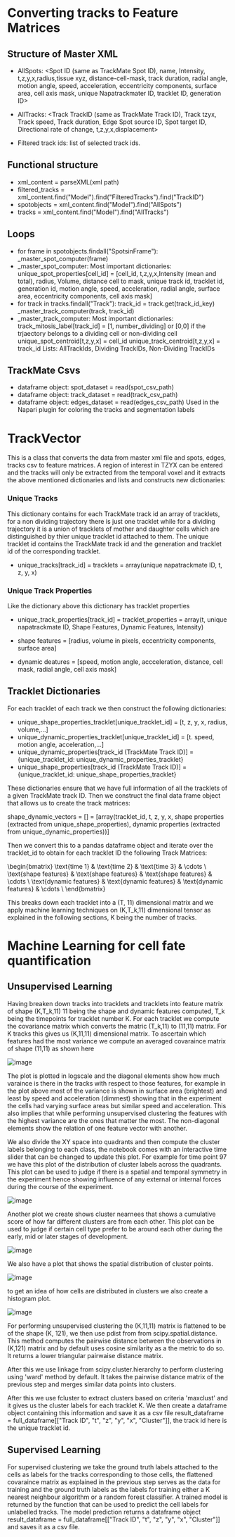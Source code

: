 <!-- MathJax configuration -->
<script>
    MathJax = {
        tex: {
            inlineMath: [['$', '$'], ['\\(', '\\)']]
        }
    };
</script>
<script id="MathJax-script" async src="https://cdn.jsdelivr.net/npm/mathjax@3/es5/tex-mml-chtml.js"></script>

<!-- Your Markdown content -->

# Converting tracks to Feature Matrices

## Structure of Master XML

- AllSpots: <Spot ID (same as TrackMate Spot ID), name, Intensity, t,z,y,x,radius,tissue xyz, distance-cell-mask, track duration, radial angle, motion angle, speed, acceleration, eccentricity 
            components, surface area, cell axis mask, unique Napatrackmater ID, tracklet ID, generation ID>
- AllTracks: <Track TrackID (same as TrackMate Track ID), Track tzyx, Track speed, Track duration, Edge Spot source ID, Spot target ID, Directional rate of change, t,z,y,x,displacement>            

- Filtered track ids: list of selected track ids.

## Functional structure

- xml_content = parseXML(xml path)
- filtered_tracks = xml_content.find("Model").find("FilteredTracks").find("TrackID")
- spotobjects = xml_content.find("Model").find("AllSpots")
- tracks = xml_content.find("Model").find("AllTracks")

## Loops

- for frame in spotobjects.findall("SpotsinFrame"):
               _master_spot_computer(frame)
- _master_spot_computer:
         Most important dictionaries: unique_spot_properties[cell_id] = [cell_id, t,z,y,x,Intensity (mean and total), radius, Volume, distance cell to mask, unique track id, tracklet id, generation id, motion angle, speed, acceleration, radial angle, surface area, eccentricity components, cell axis mask]
- for track in tracks.findall("Track"):
               track_id = track.get(track_id_key)
               _master_track_computer(track, track_id)
- _master_track_computer:
         Most important dictionaries: track_mitosis_label[track_id] = [1, number_dividing] or [0,0] if the trjaectory belongs to a dividing cell or non-dividing cell
                                      unique_spot_centroid[t,z,y,x] = cell_id
                                      unique_track_centroid[t,z,y,x] = track_id
         Lists: AllTrackIds, Dividing TrackIDs, Non-Dividing TrackIDs          

## TrackMate Csvs

- dataframe object: spot_dataset = read(spot_csv_path)
- dataframe object: track_dataset = read(track_csv_path)
- dataframe object: edges_dataset = read(edges_csv_path)
Used in the Napari plugin for coloring the tracks and segmentation labels

# TrackVector

This is a class that converts the data from master xml file and spots, edges, tracks csv to feature matrices. A region of interest in TZYX can be entered and the tracks will only be extracted from the temporal voxel and it extracts the above mentioned dictionaries and lists and constructs new dictionaries:

### Unique Tracks

This dictionary contains for each TrackMate track id an array of tracklets, for a non dividing trajectory there is just one tracklet while for a dividing trajectory it is a union of tracklets of mother and daughter cells which are distinguished by thier unique tracklet id attached to them. The unique tracklet id contains the TrackMate track id and the generation and tracklet id of the corresponding tracklet.
- unique_tracks[track_id] = tracklets = array(unique napatrackmate ID, t, z, y, x)

### Unique Track Properties

Like the dictionary above this dictionary has tracklet properties 

- unique_track_properties[track_id] = tracklet_properties = array(t, unique napatrackmate ID, Shape Features, Dynamic Features, Intensity)

- shape features = [radius, volume in pixels, eccentricity components, surface area]
- dynamic deatures = [speed, motion angle, accceleration, distance, cell mask, radial angle, cell axis mask] 

## Tracklet Dictionaries

For each tracklet of each track we then construct the following dictionaries:

- unique_shape_properties_tracklet[unique_tracklet_id] = [t, z, y, x, radius, volume,...]
- unique_dynamic_properties_tracklet[unique_tracklet_id] = [t. speed, motion angle, acceleration,...]
- unique_dynamic_properties[track_id (TrackMate Track ID)] = {unique_tracklet_id: unique_dynamic_properties_tracklet}
- unique_shape_properties[track_id (TrackMate Track ID)] = {unique_tracklet_id: unique_shape_properties_tracklet}

These dictionaries ensure that we have full information of all the tracklets of a given TrackMate track ID. Then we construct the final data frame object that allows us to create the track matrices:

shape_dynamic_vectors = [] = [array(tracklet_id, t, z, y, x, shape properties (extracted from unique_shape_properties), dynamic properties (extracted from unique_dynamic_properties))]

Then we convert this to a pandas dataframe object and iterate over the tracklet_id to obtain for each tracklet ID the following Track Matrices:



\begin{bmatrix}
\text{time 1} & \text{time 2} & \text{time 3} & \cdots \\
\text{shape features} & \text{shape features} & \text{shape features} & \cdots \\
\text{dynamic features} & \text{dynamic features} & \text{dynamic features} & \cdots \\
\end{bmatrix}


This breaks down each tracklet into a (T, 11) dimensional matrix and we apply machine learning techniques on (K,T_k,11) dimensional tensor as explained in the following sections, K being the number of tracks.

# Machine Learning for cell fate quantification

## Unsupervised Learning

Having breaken down tracks into tracklets and tracklets into feature matrix of shape (K,T_k,11) 11 being the shape and dynamic features computed, T_k being the timepoints for tracklet number K. For each tracklet we compute the covariance matrix which converts the matric (T_k,11) to (11,11) matrix. For K tracks this gives us (K,11,11) dimensional matrix. To ascertain which features had the most variance we compute an averaged covaraince matrix of shape (11,11) as shown here  

![image](images/FeatureMatrixPlot_time_point_97.png)

The plot is plotted in logscale and the diagonal elements show how much varaince is there in the tracks with respect to those features, for example in the plot above most of the variance is shown in surface area (brightest) and least by speed and acceleration (dimmest) showing that in the experiment the cells had varying surface areas but similar speed and acceleration. This also implies that while performing unsupervised clustering the features with the highest variance are the ones that matter the most. The non-diagonal elements show the relation of one feature vector with another. 

We also divide the XY space into quadrants and then compute the cluster labels belonging to each class, the notebook comes with an interactive time slider that can be changed to update this plot. For example for time point 97 we have this plot of the distribution of cluster labels across the quadrants. This plot can be used to judge if there is a spatial and temporal symmetry in the experiment hence showing influence of any external or internal forces during the course of the experiment. 

![image](images/QuadrantDistributionPlot_time_point_97.png)

Another plot we create shows cluster nearnees that shows a cumulative score of how far different clusters are from each other. This plot can be used to judge if certain cell type prefer to be around each other during the early, mid or later stages of development. 

![image](images/ClusterNearnessPlot_time_point_97.png)

We also have a plot that shows the spatial distribution of cluster points.

![image](images/ClusterPlot_time_point_97.png)

to get an idea of how cells are distributed in clusters we also create a histogram plot. 

![image](images/ClusterDistributionPlot_time_point_97.png)

For performing unsupervised clustering the (K,11,11) matrix is flattened to be of the shape (K, 121), we then use pdist from from scipy.spatial.distance. This method computes the pairwise distance between the observations in (K,121) matrix and by default uses cosine similarity as a the metric to do so. It returns a lower triangular pairwaise distance matrix. 

After this we use linkage from scipy.cluster.hierarchy to perform clustering using 'ward' method by default. It takes the pairwise distance matrix of the previous step and merges similar data points into clusters. 

After this we use fcluster to extract clusters based on criteria 'maxclust' and it gives us the cluster labels for each tracklet K. We then create a dataframe object containing this information and save it as a csv file result_dataframe = full_dataframe[["Track ID", "t", "z", "y", "x", "Cluster"]], the track id here is the unique tracklet id. 

## Supervised Learning

For supervised clustering we take the ground truth labels attached to the cells as labels for the tracks corresponding to those cells, the flattened covaraince matrix as explained in the previous step serves as the data for training and the ground truth labels as the labels for training either a K nearest neighbour algorithm or a random forest classifier. A trained model is returned by the function that can be used to predict the cell labels for unlabelled tracks. The model prediction returns a dataframe object result_dataframe = full_dataframe[["Track ID", "t", "z", "y", "x", "Cluster"]] and saves it as a csv file.
